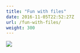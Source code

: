 ```yaml
---
title: "Fun with files"
date: 2016-11-05T22:52:27Z
url: /fun-with-files/
weight: 300
---
```


<img src="/images/filesystem-cache.jpg">
